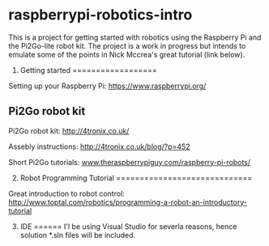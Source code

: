 # raspberrypi-robotics-intro

This is a project for getting started with robotics using the Raspberry Pi and the Pi2Go-lite robot kit. The project is a work in progress but intends to emulate some of the points in Nick Mccrea's great tutorial (link below).

1. Getting started
==================

Setting up your Raspberry Pi: https://www.raspberrypi.org/

Pi2Go robot kit
---------------
Pi2Go robot kit: http://4tronix.co.uk/

Assebly instructions: http://4tronix.co.uk/blog/?p=452

Short Pi2Go tutorials:  www.theraspberrypiguy.com/raspberry-pi-robots/


2. Robot Programming Tutorial
=============================

Great introduction to robot control: http://www.toptal.com/robotics/programming-a-robot-an-introductory-tutorial

3. IDE
======
I'l be using Visual Studio for severla reasons, hence solution *.sln files will be included.
